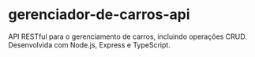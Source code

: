 # gerenciador-de-carros-api
API RESTful para o gerenciamento de carros, incluindo operações CRUD. Desenvolvida com Node.js, Express e TypeScript.
